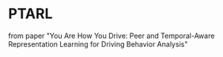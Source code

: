 # PTARL
from paper "You Are How You Drive: Peer and Temporal-Aware Representation Learning for Driving Behavior Analysis" 
